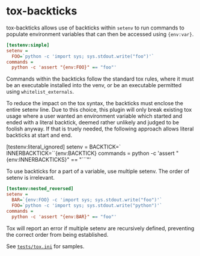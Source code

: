 # tox-backticks

tox-backticks allows use of backticks within `setenv` to run commands
to populate environment variables that can then be accessed using `{env:var}`.

```ini
[testenv:simple]
setenv =
  FOO=`python -c 'import sys; sys.stdout.write("foo")'`
commands =
  python -c 'assert "{env:FOO}" == "foo"'
```

Commands within the backticks follow the standard tox rules, where
it must be an executable installed into the venv, or be an executable
permitted using `whitelist_externals`.

To reduce the impact on the tox syntax, the backticks must enclose the
entire setenv line.  Due to this choice, this plugin will only break
existing tox usage where a user wanted an environment variable which
started and ended with a literal backtick, deemed rather unlikely
and judged to be foolish anyway.  If that is truely needed, the following
approach allows literal backticks at start and end.

[testenv:literal_ignored]
setenv =
  BACKTICK=`
  INNERBACKTICK=``{env:BACKTICK}
commands =
  python -c 'assert "{env:INNERBACKTICKS}" == "```"'

To use backticks for a part of a variable, use multiple setenv.
The order of setenv is irrelevant.

```ini
[testenv:nested_reversed]
setenv =
  BAR=`{env:FOO} -c 'import sys; sys.stdout.write("foo")'`
  FOO=`python -c 'import sys; sys.stdout.write("python")'`
commands =
  python -c 'assert "{env:BAR}" == "foo"'
```

Tox will report an error if multiple setenv are recursively defined,
preventing the correct order from being established.

See [`tests/tox.ini`](tests/tox.ini) for samples.


